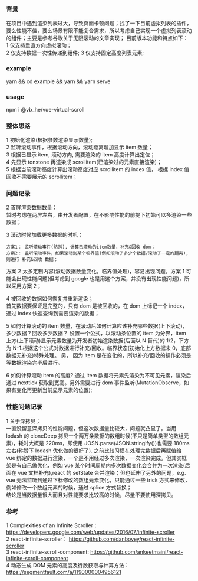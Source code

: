 ### 背景

在项目中遇到渲染列表过大，导致页面卡顿问题；找了一下目前虚拟列表的插件，要么性能不佳，要么场景有限不能复合需求，所以考虑自己实现一个虚拟列表滚动的组件；主要是参考谷歌关于无限滚动的文章实现；
目前版本功能和特点如下：  
1 仅支持垂直方向虚拟滚动；  
2 仅支持数据一次性传递到组件;
3 仅支持固定高度列表元素;

### example

yarn && cd example && yarn && yarn serve

### usage

npm i @vb_he/vue-virtual-scroll

### 整体思路

1 初始化渲染(根据参数渲染显示数量);  
2 监听滚动事件，根据滚动方向，滚动距离增加显示 item 数量；  
3 根据已显示 item, 滚动方向, 需要渲染的 item 高度计算出定位；  
4 先显示 tonstone 再渲染成 scrollitem(已渲染过的元素直接渲染)；  
5 根据当前滚动高度计算出滚动高度对应 scrollitem 的 index 值， 根据 index 值回收不需要展示的 scrollitem；

### 问题记录

2 首屏渲染数据数量；  
暂时考虑在两屏左右，由开发者配置，在不影响性能的前提下初始可以多渲染一些数据；

3 滚动时候加载更多数据的时机；

```
方案1： 监听滚动事件(防抖), 计算已滚动的item数量，补充&回收 dom；
方案2： 监听滚动事件，如果滚动到某个临界值(例如滚动了多少个数据/滚动了一定的距离), 则进行 补充&回收 数据；
```

方案 2 太多定制内容(滚动数据数量变化，临界值处理)，容易出现问题。方案 1 可能会出现性能问题(但考虑到 google 也是用这个方案，并没有出现性能问题)，所以采用方案 2；

4 被回收的数据如何恢复并重新渲染；  
首先数据要保证是完整的，只有 dom 是被回收的，在 dom 上标记一个 index，通过 index 快速查询到需要渲染的数据；

5 如何计算滚动的 item 数量，在滚动后如何计算应该补充哪些数据(上下滚动)， 多少数据？回收多少数据？
设置一个公式，以滚动条位置的 item 为分界，item 上方(上下滚动)显示元素数量为开发者初始渲染数据(后面以 N 替代)的 1/2，下方为 N-1.根据这个公式对数据进行补充/回收。临界状态(初始化上方数据未 0，底部数据无补充)特殊处理。
另， 因为 item 是在变化的，所以补充/回收的操作必须是等数据渲染完毕后进行。

6 如何计算滚动 item 的高度?
通过 item 数据将元素先渲染为不可见元素，渲染后通过 nexttick 获取到宽高。另外需要进行 dom 事件监听(MutationObserve，如果有变化再更新当前显示元素的位置);

### 性能问题记录

1 关于深拷贝；  
一直没留意深拷贝的性能问题，但这次数据量比较大，问题就凸显了。当用 lodash 的 cloneDeep 拷贝一个两万条数据的数组时候(不只是简单类型的数组元素)，耗时大概是 220ms，即使用 JOSN.parse(JSON.stringify())也需要 180ms 左右(称赞下 lodash 优化做的很好了).
之前比较习惯在处理完数据后再赋值给 vue 绑定的数据进行渲染，一个是不用经过多次渲染，一次渲染完成。但其实框架是有自己做优化，例如 vue 某个时间周期内多次数据变化会合并为一次渲染(后面在 vue 文档补充),react 的 setState 合并渲染；但也延伸了另外的问题，e.g.
vue 无法监听到通过下标修改的数组元素变化，只能通过一些 trick 方式来修改，例如修改一个数组元素的时候，通过 splice 方式替换；  
结论是当数据量很大而且对性能要求比较高的时候，尽量不要使用深拷贝。

### 参考

1 Complexities of an Infinite Scroller：https://developers.google.com/web/updates/2016/07/infinite-scroller  
2 react-infinite-scroller： https://github.com/danbovey/react-infinite-scroller  
3 react-infinite-scroll-component: https://github.com/ankeetmaini/react-infinite-scroll-component  
4 动态生成 DOM 元素的高度及行数获取与计算方法： https://segmentfault.com/a/1190000004956121
